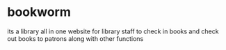 # bookworm
its a library all in one website for library staff to check in books and check out books to patrons along with other functions
